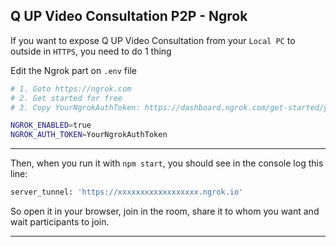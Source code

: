 ## Q UP Video Consultation P2P - Ngrok

If you want to expose Q UP Video Consultation from your `Local PC` to outside in `HTTPS`, you need to do 1 thing

Edit the Ngrok part on `.env` file

```bash
# 1. Goto https://ngrok.com
# 2. Get started for free
# 3. Copy YourNgrokAuthToken: https://dashboard.ngrok.com/get-started/your-authtoken

NGROK_ENABLED=true
NGROK_AUTH_TOKEN=YourNgrokAuthToken
```

---

Then, when you run it with `npm start`, you should see in the console log this line:

```bash
server_tunnel: 'https://xxxxxxxxxxxxxxxxxx.ngrok.io'
```

So open it in your browser, join in the room, share it to whom you want and wait participants to join.

---
